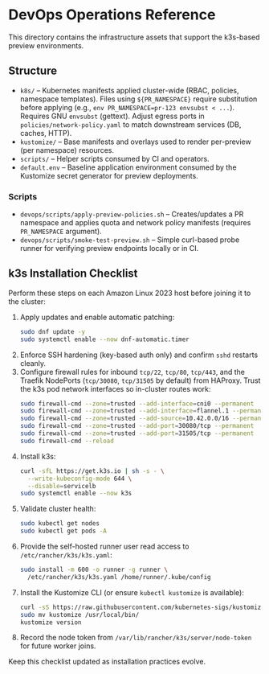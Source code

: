 # DevOps Operations Reference

This directory contains the infrastructure assets that support the k3s-based preview environments.

## Structure

- `k8s/` – Kubernetes manifests applied cluster-wide (RBAC, policies, namespace templates). Files using `${PR_NAMESPACE}` require substitution before applying (e.g., `env PR_NAMESPACE=pr-123 envsubst < ...`). Requires GNU `envsubst` (gettext). Adjust egress ports in `policies/network-policy.yaml` to match downstream services (DB, caches, HTTP).
- `kustomize/` – Base manifests and overlays used to render per-preview (per namespace) resources.
- `scripts/` – Helper scripts consumed by CI and operators.
- `default.env` – Baseline application environment consumed by the Kustomize secret generator for preview deployments.

### Scripts

- `devops/scripts/apply-preview-policies.sh` – Creates/updates a PR namespace and applies quota and network policy manifests (requires `PR_NAMESPACE` argument).
- `devops/scripts/smoke-test-preview.sh` – Simple curl-based probe runner for verifying preview endpoints locally or in CI.

## k3s Installation Checklist

Perform these steps on each Amazon Linux 2023 host before joining it to the cluster:

1. Apply updates and enable automatic patching:
   ```bash
   sudo dnf update -y
   sudo systemctl enable --now dnf-automatic.timer
   ```
2. Enforce SSH hardening (key-based auth only) and confirm `sshd` restarts cleanly.
3. Configure firewall rules for inbound `tcp/22`, `tcp/80`, `tcp/443`, and the Traefik NodePorts (`tcp/30080`, `tcp/31505` by default) from HAProxy. Trust the k3s pod network interfaces so in-cluster routes work:
   ```bash
   sudo firewall-cmd --zone=trusted --add-interface=cni0 --permanent
   sudo firewall-cmd --zone=trusted --add-interface=flannel.1 --permanent
   sudo firewall-cmd --zone=trusted --add-source=10.42.0.0/16 --permanent
   sudo firewall-cmd --zone=trusted --add-port=30080/tcp --permanent
   sudo firewall-cmd --zone=trusted --add-port=31505/tcp --permanent
   sudo firewall-cmd --reload
   ```
4. Install k3s:
   ```bash
   curl -sfL https://get.k3s.io | sh -s - \
     --write-kubeconfig-mode 644 \
     --disable=servicelb
   sudo systemctl enable --now k3s
   ```
5. Validate cluster health:
   ```bash
   sudo kubectl get nodes
   sudo kubectl get pods -A
   ```
6. Provide the self-hosted runner user read access to `/etc/rancher/k3s/k3s.yaml`:
   ```bash
   sudo install -m 600 -o runner -g runner \
     /etc/rancher/k3s/k3s.yaml /home/runner/.kube/config
   ```
7. Install the Kustomize CLI (or ensure `kubectl kustomize` is available):
   ```bash
   curl -sS https://raw.githubusercontent.com/kubernetes-sigs/kustomize/master/hack/install_kustomize.sh | bash
   sudo mv kustomize /usr/local/bin/
   kustomize version
   ```
8. Record the node token from `/var/lib/rancher/k3s/server/node-token` for future worker joins.

Keep this checklist updated as installation practices evolve.
